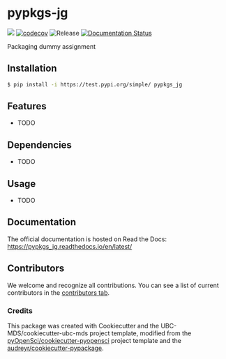 # pypkgs-jg 

![](https://github.com/jaymegordo/pypkgs_jg/workflows/build/badge.svg) [![codecov](https://codecov.io/gh/jaymegordo/pypkgs_jg/branch/main/graph/badge.svg)](https://codecov.io/gh/jaymegordo/pypkgs_jg) ![Release](https://github.com/jaymegordo/pypkgs_jg/workflows/Release/badge.svg) [![Documentation Status](https://readthedocs.org/projects/pypkgs_jg/badge/?version=latest)](https://pypkgs_jg.readthedocs.io/en/latest/?badge=latest)

Packaging dummy assignment

## Installation

```bash
$ pip install -i https://test.pypi.org/simple/ pypkgs_jg
```

## Features

- TODO

## Dependencies

- TODO

## Usage

- TODO

## Documentation

The official documentation is hosted on Read the Docs: https://pypkgs_jg.readthedocs.io/en/latest/

## Contributors

We welcome and recognize all contributions. You can see a list of current contributors in the [contributors tab](https://github.com/jaymegordo/pypkgs_jg/graphs/contributors).

### Credits

This package was created with Cookiecutter and the UBC-MDS/cookiecutter-ubc-mds project template, modified from the [pyOpenSci/cookiecutter-pyopensci](https://github.com/pyOpenSci/cookiecutter-pyopensci) project template and the [audreyr/cookiecutter-pypackage](https://github.com/audreyr/cookiecutter-pypackage).
